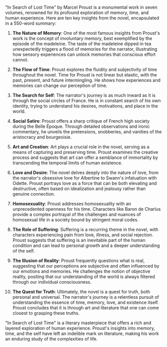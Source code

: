 "In Search of Lost Time" by Marcel Proust is a monumental work in seven volumes, renowned for its profound exploration of memory, time, and human experience. Here are ten key insights from the novel, encapsulated in a 550-word summary:

1. **The Nature of Memory**: One of the most famous insights from Proust's work is the concept of involuntary memory, best exemplified by the episode of the madeleine. The taste of the madeleine dipped in tea unexpectedly triggers a flood of memories for the narrator, illustrating how sensory experiences can unlock memories that conscious effort cannot.

2. **The Flow of Time**: Proust explores the fluidity and subjectivity of time throughout the novel. Time for Proust is not linear but elastic, with the past, present, and future intermingling. He shows how experiences and memories can change our perception of time.

3. **The Search for Self**: The narrator's journey is as much inward as it is through the social circles of France. He is in constant search of his own identity, trying to understand his desires, motivations, and place in the world.

4. **Social Satire**: Proust offers a sharp critique of French high society during the Belle Époque. Through detailed observations and ironic commentary, he unveils the pretensions, snobberies, and vanities of the aristocracy and bourgeoisie.

5. **Art and Creation**: Art plays a crucial role in the novel, serving as a means of capturing and preserving time. Proust examines the creative process and suggests that art can offer a semblance of immortality by transcending the temporal limits of human existence.

6. **Love and Desire**: The novel delves deeply into the nature of love, from the narrator's obsessive love for Albertine to Swann's infatuation with Odette. Proust portrays love as a force that can be both elevating and destructive, often based on idealization and jealousy rather than genuine connection.

7. **Homosexuality**: Proust addresses homosexuality with an unprecedented openness for his time. Characters like Baron de Charlus provide a complex portrayal of the challenges and nuances of homosexual life in a society bound by stringent moral codes.

8. **The Role of Suffering**: Suffering is a recurring theme in the novel, with characters experiencing pain from love, illness, and social rejection. Proust suggests that suffering is an inevitable part of the human condition and can lead to personal growth and a deeper understanding of the self.

9. **The Illusion of Reality**: Proust frequently questions what is real, suggesting that our perceptions are subjective and often influenced by our emotions and memories. He challenges the notion of objective reality, positing that our understanding of the world is always filtered through our individual consciousness.

10. **The Quest for Truth**: Ultimately, the novel is a quest for truth, both personal and universal. The narrator's journey is a relentless pursuit of understanding the essence of time, memory, love, and existence itself. Proust concludes that it is through art and literature that one can come closest to grasping these truths.

"In Search of Lost Time" is a literary masterpiece that offers a rich and layered exploration of human experience. Proust's insights into memory, time, and the self have left an indelible mark on literature, making his work an enduring study of the complexities of life.